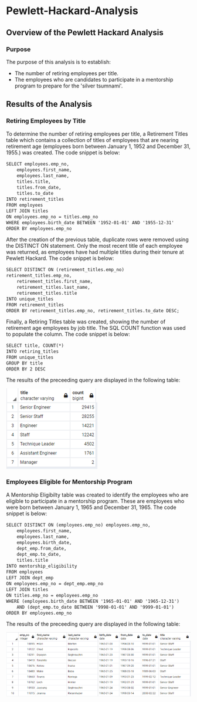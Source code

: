 # Pewlett-Hackard-Analysis

## Overview of the Pewlett Hackard Analysis

### Purpose
The purpose of this analysis is to establish:
- The number of retiring employees per title.
- The employees who are candidates to participate in a mentorship program to prepare for the 'silver tsumnami'.

## Results of the Analysis

### Retiring Employees by Title

To determine the number of retiring employees per title, a Retirement Titles table which contains a collection of titles of employees that are nearing retirement age (employees born between January 1, 1952 and December 31, 1955.) was created.  The code snippet is below:

```
SELECT employees.emp_no,
	employees.first_name,
    employees.last_name,
	titles.title,
    titles.from_date,
    titles.to_date
INTO retirement_titles
FROM employees
LEFT JOIN titles
ON employees.emp_no = titles.emp_no
WHERE employees.birth_date BETWEEN '1952-01-01' AND '1955-12-31'
ORDER BY employees.emp_no
```

After the creation of the previous table, duplicate rows were removed using the DISTINCT ON statement.  Only the most recent title of each employee was returned, as employees have had multiple titles during their tenure at Pewlett Hackard.  The code snippet is below:

```
SELECT DISTINCT ON (retirement_titles.emp_no) retirement_titles.emp_no,
	retirement_titles.first_name,
    retirement_titles.last_name,
	retirement_titles.title
INTO unique_titles
FROM retirement_titles
ORDER BY retirement_titles.emp_no, retirement_titles.to_date DESC;
```

Finally, a Retiring Titles table was created, showing the number of retirement age employees by job title.  The SQL COUNT function was used to populate the column.  The code snippet is below:

```
SELECT title, COUNT(*)
INTO retiring_titles
FROM unique_titles
GROUP BY title
ORDER BY 2 DESC
```

The results of the preceeding query are displayed in the following table:

![Retiring Titles](https://github.com/amitchub/Pewlett-Hackard-Analysis/blob/main/Resources/retiring_titles_table.png)

### Employees Eligible for Mentorship Program

A Mentorship Eligibilty table was created to identify the employees who are eligible to participate in a mentorship program.  These are employees who were born between January 1, 1965 and December 31, 1965.  The code snippet is below:

```
SELECT DISTINCT ON (employees.emp_no) employees.emp_no,
	employees.first_name,
	employees.last_name,
	employees.birth_date,
	dept_emp.from_date,
	dept_emp.to_date,
	titles.title
INTO mentorship_eligibility
FROM employees
LEFT JOIN dept_emp
ON employees.emp_no = dept_emp.emp_no
LEFT JOIN titles
ON titles.emp_no = employees.emp_no
WHERE (employees.birth_date BETWEEN '1965-01-01' AND '1965-12-31')
    AND (dept_emp.to_date BETWEEN '9998-01-01' AND '9999-01-01')
ORDER BY employees.emp_no
```

The results of the preceeding query are displayed in the following table:

![Mentorship Eligibility](https://github.com/amitchub/Pewlett-Hackard-Analysis/blob/main/Resources/mentorship_eligibility_table.png)
